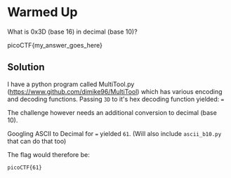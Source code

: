 # Warmed Up

What is 0x3D (base 16) in decimal (base 10)?

picoCTF{my_answer_goes_here}

## Solution

I have a python program called MultiTool.py (https://www.github.com/dimike96/MultiTool) which has various encoding and decoding functions. Passing `3D` to it's hex decoding function yielded: `=`

The challenge however needs an additional conversion to decimal (base 10).

Googling ASCII to Decimal for `=` yielded `61`. (Will also include `ascii_b10.py` that can do that too)

The flag would therefore be:
```
picoCTF{61}
```